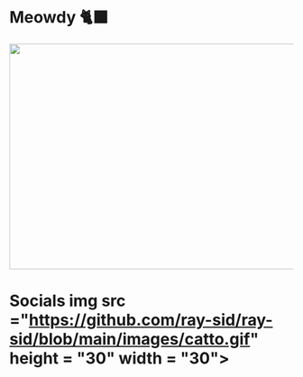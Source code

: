 # Meowdy 🐈‍⬛
<div align = "center">
  <img src ="https://github.com/ray-sid/ray-sid/blob/main/images/catto.gif" height = "400" width = "1000">
</div>

# Socials img src ="https://github.com/ray-sid/ray-sid/blob/main/images/catto.gif" height = "30" width = "30">

